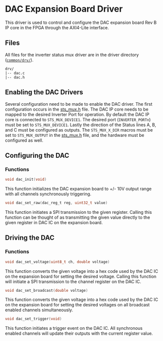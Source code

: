 # DAC Expansion Board Driver

This driver is used to control and configure the DAC expansion board Rev B IP core in the FPGA through the AXI4-Lite interface.

## Files
All files for the inverter status mux driver are in the driver directory ([`common/drv/`](/sdk/bare/common/drv/)).

```
drv/
|-- dac.c
|-- dac.h
```

## Enabling the DAC Drivers

Several configuration need to be made to enable the DAC driver. The first configuration occurs in the [sts_mux.h](Status-Mux.md) file. The DAC IP core needs to be mapped to the desired Inverter Port for operation. By default the DAC IP core is connected to `STS_MUX_DEVICE1`. The desired port (`INVERTER_PORTn`) must be set to `STS_MUX_DEVICE1`. Lastly the direction of the Status lines A, B, and C must be configured as outputs. The `STS_MUX_X_DIR` macros must be set to `STS_MUX_OUTPUT` in the [sts_mux.h](Status-Mux.md) file, and the hardware must be configured as well.

## Configuring the DAC
### Functions
```C
void dac_init(void)
```

This function initializes the DAC expansion board to +/- 10V output range with all channels synchronously triggering.

```C
void dac_set_raw(dac_reg_t reg, uint32_t value)
```

This function initiates a SPI transmission to the given register. Calling this function can be thought of as transmitting the given value directly to the given register in DAC IC on the expansion board.

## Driving the DAC
### Functions
```C
void dac_set_voltage(uint8_t ch, double voltage)
```

This function converts the given voltage into a hex code used by the DAC IC on the expansion board for setting the desired voltage. Calling this function will initiate a SPI transmission to the channel register on the DAC IC.

```C
void dac_set_broadcast(double voltage)
```

This function converts the given voltage into a hex code used by the DAC IC on the expansion board for setting the desired voltages on all broadcast enabled channels simultaneously.

```C
void dac_set_trigger(void)
```

This function initiates a trigger event on the DAC IC. All synchronous enabled channels will update their outputs with the current register value. 
